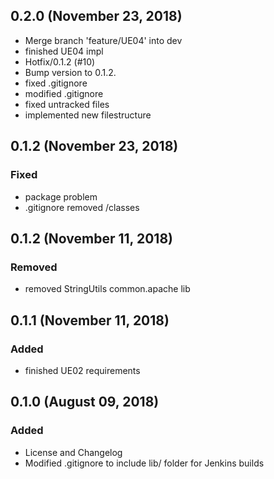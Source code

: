 ## 0.2.0 (November 23, 2018)
  - Merge branch 'feature/UE04' into dev
  - finished UE04 impl
  - Hotfix/0.1.2 (#10)
  - Bump version to 0.1.2.
  - fixed .gitignore
  - modified .gitignore
  - fixed untracked files
  - implemented new filestructure

## 0.1.2 (November 23, 2018)
### Fixed
  - package problem
  - .gitignore removed /classes

## 0.1.2 (November 11, 2018)
### Removed
  - removed StringUtils common.apache lib

## 0.1.1 (November 11, 2018)
### Added
  - finished UE02 requirements

## 0.1.0 (August 09, 2018)
### Added
  - License and Changelog
  - Modified .gitignore to include lib/ folder for Jenkins builds
